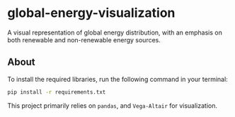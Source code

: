 # global-energy-visualization  
A visual representation of global energy distribution, with an emphasis on both renewable and non-renewable energy sources.

## About  
To install the required libraries, run the following command in your terminal:

```bash
pip install -r requirements.txt
```

This project primarily relies on `pandas`, and `Vega-Altair` for visualization.
